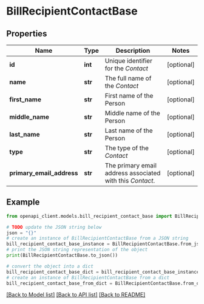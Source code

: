 # BillRecipientContactBase


## Properties

Name | Type | Description | Notes
------------ | ------------- | ------------- | -------------
**id** | **int** | Unique identifier for the *Contact* | [optional] 
**name** | **str** | The full name of the *Contact* | [optional] 
**first_name** | **str** | First name of the Person | [optional] 
**middle_name** | **str** | Middle name of the Person | [optional] 
**last_name** | **str** | Last name of the Person | [optional] 
**type** | **str** | The type of the *Contact* | [optional] 
**primary_email_address** | **str** | The primary email address associated with this *Contact*. | [optional] 

## Example

```python
from openapi_client.models.bill_recipient_contact_base import BillRecipientContactBase

# TODO update the JSON string below
json = "{}"
# create an instance of BillRecipientContactBase from a JSON string
bill_recipient_contact_base_instance = BillRecipientContactBase.from_json(json)
# print the JSON string representation of the object
print(BillRecipientContactBase.to_json())

# convert the object into a dict
bill_recipient_contact_base_dict = bill_recipient_contact_base_instance.to_dict()
# create an instance of BillRecipientContactBase from a dict
bill_recipient_contact_base_from_dict = BillRecipientContactBase.from_dict(bill_recipient_contact_base_dict)
```
[[Back to Model list]](../README.md#documentation-for-models) [[Back to API list]](../README.md#documentation-for-api-endpoints) [[Back to README]](../README.md)


